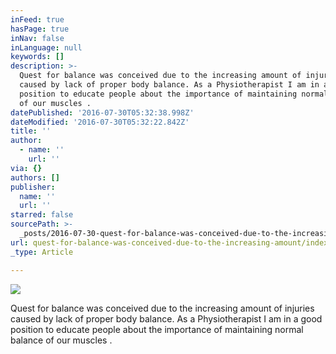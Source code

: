 ```yaml
---
inFeed: true
hasPage: true
inNav: false
inLanguage: null
keywords: []
description: >-
  Quest for balance was conceived due to the increasing amount of injuries
  caused by lack of proper body balance. As a Physiotherapist I am in a good
  position to educate people about the importance of maintaining normal balance
  of our muscles . 
datePublished: '2016-07-30T05:32:38.998Z'
dateModified: '2016-07-30T05:32:22.842Z'
title: ''
author:
  - name: ''
    url: ''
via: {}
authors: []
publisher:
  name: ''
  url: ''
starred: false
sourcePath: >-
  _posts/2016-07-30-quest-for-balance-was-conceived-due-to-the-increasing-amount.md
url: quest-for-balance-was-conceived-due-to-the-increasing-amount/index.html
_type: Article

---
```

![](https://the-grid-user-content.s3-us-west-2.amazonaws.com/3b7ce20a-2955-4ef0-91e6-e38a157546c0.jpg)

Quest for balance was conceived due to the increasing amount of injuries caused by lack of proper body balance. As a Physiotherapist I am in a good position to educate people about the importance of maintaining normal balance of our muscles .